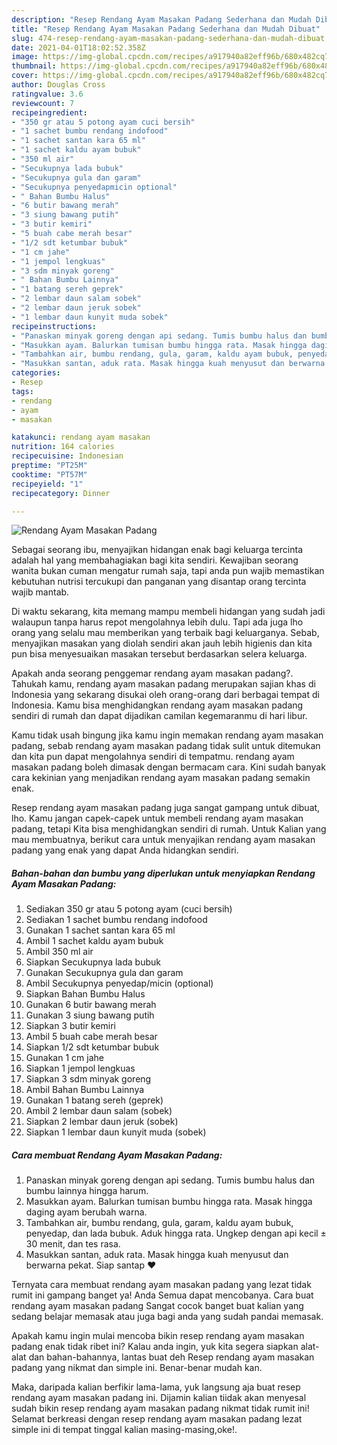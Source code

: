 ```yaml
---
description: "Resep Rendang Ayam Masakan Padang Sederhana dan Mudah Dibuat"
title: "Resep Rendang Ayam Masakan Padang Sederhana dan Mudah Dibuat"
slug: 474-resep-rendang-ayam-masakan-padang-sederhana-dan-mudah-dibuat
date: 2021-04-01T18:02:52.358Z
image: https://img-global.cpcdn.com/recipes/a917940a82eff96b/680x482cq70/rendang-ayam-masakan-padang-foto-resep-utama.jpg
thumbnail: https://img-global.cpcdn.com/recipes/a917940a82eff96b/680x482cq70/rendang-ayam-masakan-padang-foto-resep-utama.jpg
cover: https://img-global.cpcdn.com/recipes/a917940a82eff96b/680x482cq70/rendang-ayam-masakan-padang-foto-resep-utama.jpg
author: Douglas Cross
ratingvalue: 3.6
reviewcount: 7
recipeingredient:
- "350 gr atau 5 potong ayam cuci bersih"
- "1 sachet bumbu rendang indofood"
- "1 sachet santan kara 65 ml"
- "1 sachet kaldu ayam bubuk"
- "350 ml air"
- "Secukupnya lada bubuk"
- "Secukupnya gula dan garam"
- "Secukupnya penyedapmicin optional"
- " Bahan Bumbu Halus"
- "6 butir bawang merah"
- "3 siung bawang putih"
- "3 butir kemiri"
- "5 buah cabe merah besar"
- "1/2 sdt ketumbar bubuk"
- "1 cm jahe"
- "1 jempol lengkuas"
- "3 sdm minyak goreng"
- " Bahan Bumbu Lainnya"
- "1 batang sereh geprek"
- "2 lembar daun salam sobek"
- "2 lembar daun jeruk sobek"
- "1 lembar daun kunyit muda sobek"
recipeinstructions:
- "Panaskan minyak goreng dengan api sedang. Tumis bumbu halus dan bumbu lainnya hingga harum."
- "Masukkan ayam. Balurkan tumisan bumbu hingga rata. Masak hingga daging ayam berubah warna."
- "Tambahkan air, bumbu rendang, gula, garam, kaldu ayam bubuk, penyedap, dan lada bubuk. Aduk hingga rata. Ungkep dengan api kecil ± 30 menit, dan tes rasa."
- "Masukkan santan, aduk rata. Masak hingga kuah menyusut dan berwarna pekat. Siap santap ❤"
categories:
- Resep
tags:
- rendang
- ayam
- masakan

katakunci: rendang ayam masakan 
nutrition: 164 calories
recipecuisine: Indonesian
preptime: "PT25M"
cooktime: "PT57M"
recipeyield: "1"
recipecategory: Dinner

---
```



![Rendang Ayam Masakan Padang](https://img-global.cpcdn.com/recipes/a917940a82eff96b/680x482cq70/rendang-ayam-masakan-padang-foto-resep-utama.jpg)

Sebagai seorang ibu, menyajikan hidangan enak bagi keluarga tercinta adalah hal yang membahagiakan bagi kita sendiri. Kewajiban seorang  wanita bukan cuman mengatur rumah saja, tapi anda pun wajib memastikan kebutuhan nutrisi tercukupi dan panganan yang disantap orang tercinta wajib mantab.

Di waktu  sekarang, kita memang mampu membeli hidangan yang sudah jadi walaupun tanpa harus repot mengolahnya lebih dulu. Tapi ada juga lho orang yang selalu mau memberikan yang terbaik bagi keluarganya. Sebab, menyajikan masakan yang diolah sendiri akan jauh lebih higienis dan kita pun bisa menyesuaikan masakan tersebut berdasarkan selera keluarga. 



Apakah anda seorang penggemar rendang ayam masakan padang?. Tahukah kamu, rendang ayam masakan padang merupakan sajian khas di Indonesia yang sekarang disukai oleh orang-orang dari berbagai tempat di Indonesia. Kamu bisa menghidangkan rendang ayam masakan padang sendiri di rumah dan dapat dijadikan camilan kegemaranmu di hari libur.

Kamu tidak usah bingung jika kamu ingin memakan rendang ayam masakan padang, sebab rendang ayam masakan padang tidak sulit untuk ditemukan dan kita pun dapat mengolahnya sendiri di tempatmu. rendang ayam masakan padang boleh dimasak dengan bermacam cara. Kini sudah banyak cara kekinian yang menjadikan rendang ayam masakan padang semakin enak.

Resep rendang ayam masakan padang juga sangat gampang untuk dibuat, lho. Kamu jangan capek-capek untuk membeli rendang ayam masakan padang, tetapi Kita bisa menghidangkan sendiri di rumah. Untuk Kalian yang mau membuatnya, berikut cara untuk menyajikan rendang ayam masakan padang yang enak yang dapat Anda hidangkan sendiri.

<!--inarticleads1-->

##### Bahan-bahan dan bumbu yang diperlukan untuk menyiapkan Rendang Ayam Masakan Padang:

1. Sediakan 350 gr atau 5 potong ayam (cuci bersih)
1. Sediakan 1 sachet bumbu rendang indofood
1. Gunakan 1 sachet santan kara 65 ml
1. Ambil 1 sachet kaldu ayam bubuk
1. Ambil 350 ml air
1. Siapkan Secukupnya lada bubuk
1. Gunakan Secukupnya gula dan garam
1. Ambil Secukupnya penyedap/micin (optional)
1. Siapkan  Bahan Bumbu Halus
1. Gunakan 6 butir bawang merah
1. Gunakan 3 siung bawang putih
1. Siapkan 3 butir kemiri
1. Ambil 5 buah cabe merah besar
1. Siapkan 1/2 sdt ketumbar bubuk
1. Gunakan 1 cm jahe
1. Siapkan 1 jempol lengkuas
1. Siapkan 3 sdm minyak goreng
1. Ambil  Bahan Bumbu Lainnya
1. Gunakan 1 batang sereh (geprek)
1. Ambil 2 lembar daun salam (sobek)
1. Siapkan 2 lembar daun jeruk (sobek)
1. Siapkan 1 lembar daun kunyit muda (sobek)




<!--inarticleads2-->

##### Cara membuat Rendang Ayam Masakan Padang:

1. Panaskan minyak goreng dengan api sedang. Tumis bumbu halus dan bumbu lainnya hingga harum.
1. Masukkan ayam. Balurkan tumisan bumbu hingga rata. Masak hingga daging ayam berubah warna.
1. Tambahkan air, bumbu rendang, gula, garam, kaldu ayam bubuk, penyedap, dan lada bubuk. Aduk hingga rata. Ungkep dengan api kecil ± 30 menit, dan tes rasa.
1. Masukkan santan, aduk rata. Masak hingga kuah menyusut dan berwarna pekat. Siap santap ❤




Ternyata cara membuat rendang ayam masakan padang yang lezat tidak rumit ini gampang banget ya! Anda Semua dapat mencobanya. Cara buat rendang ayam masakan padang Sangat cocok banget buat kalian yang sedang belajar memasak atau juga bagi anda yang sudah pandai memasak.

Apakah kamu ingin mulai mencoba bikin resep rendang ayam masakan padang enak tidak ribet ini? Kalau anda ingin, yuk kita segera siapkan alat-alat dan bahan-bahannya, lantas buat deh Resep rendang ayam masakan padang yang nikmat dan simple ini. Benar-benar mudah kan. 

Maka, daripada kalian berfikir lama-lama, yuk langsung aja buat resep rendang ayam masakan padang ini. Dijamin kalian tiidak akan menyesal sudah bikin resep rendang ayam masakan padang nikmat tidak rumit ini! Selamat berkreasi dengan resep rendang ayam masakan padang lezat simple ini di tempat tinggal kalian masing-masing,oke!.

